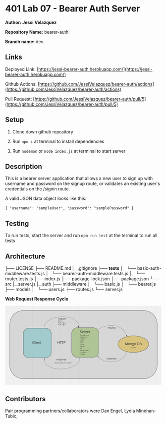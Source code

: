 # 401 Lab 07 - Bearer Auth Server

**Author: Jessi Velazquez**

**Repository Name:** bearer-auth

**Branch name:** dev

## Links

Deployed Link: [https://jessi-bearer-auth.herokuapp.com/](https://jessi-bearer-auth.herokuapp.com/)

Github Actions: [https://github.com/JessiVelazquez/bearer-auth/actions](https://github.com/JessiVelazquez/bearer-auth/actions)

Pull Request: [https://github.com/JessiVelazquez/bearer-auth/pull/5](https://github.com/JessiVelazquez/bearer-auth/pull/5)

## Setup

1. Clone down github repository

2. Run ```npm i``` at terminal to install dependencies

3. Run ```nodemon``` or ```node index.js``` at terminal to start server

## Description

This is a bearer server application that allows a new user to sign up with username and password on the signup route, or validates an existing user's credentials on the /signin route.

A valid JSON data object looks like this:

```
{ "username": "sampleUser", "password": "samplePassword" }
```

## Testing

To run tests, start the server and run ```npm run test``` at the terminal to run all tests

## Architecture

├── LICENSE
├── README.md
|__.gitignore
├── __tests__
│   └── basic-auth-middleware.tests.js
│   └── bearer-auth-middleware.tests.js
│   └── router.tests.js
├── index.js
├── package-lock.json
├── package.json
└── src
    |__server.js
    |__auth
        ├── middleware
        │   └── basic.js
        │   └── bearer.js
        ├── models
        │   └── users.js
        ├── routes.js
        └── server.js


**Web Request Response Cycle**

![WRRC](WRRC.png)


## Contributors

Pair programming partners/collaborators were Dan Engel, Lydia Minehan-Tubic,